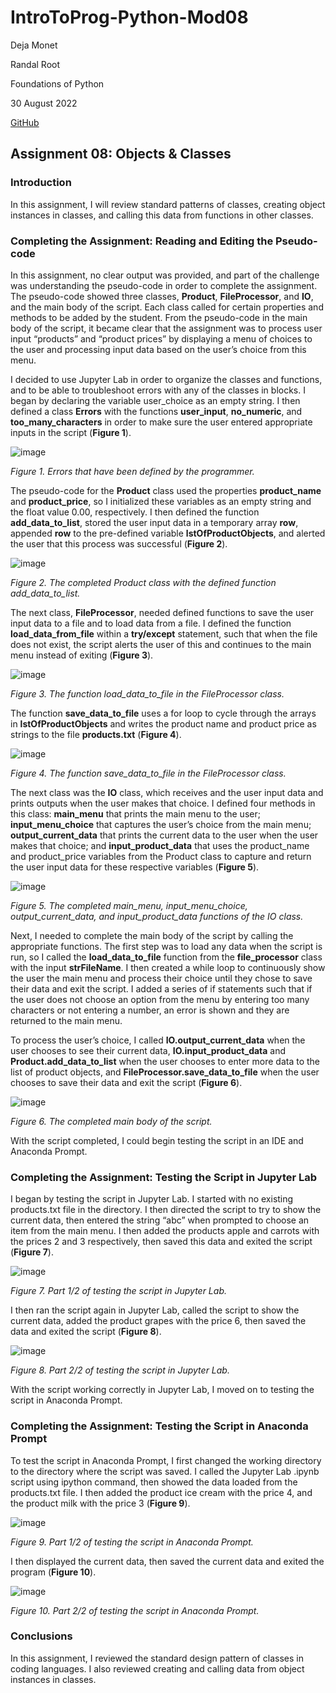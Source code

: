 # IntroToProg-Python-Mod08

Deja Monet

Randal Root

Foundations of Python

30 August 2022

[GitHub](https://github.com/deja-monet/IntroToProg-Python-Mod08)

## Assignment 08: Objects & Classes

### Introduction

In this assignment, I will review standard patterns of classes, creating object instances in classes, and calling this data from functions in other classes.

### Completing the Assignment: Reading and Editing the Pseudo-code

In this assignment, no clear output was provided, and part of the challenge was understanding the pseudo-code in order to complete the assignment. The pseudo-code showed three classes, **Product**, **FileProcessor**, and **IO**, and the main body of the script. Each class called for certain properties and methods to be added by the student. From the pseudo-code in the main body of the script, it became clear that the assignment was to process user input “products” and “product prices” by displaying a menu of choices to the user and processing input data based on the user’s choice from this menu. 

I decided to use Jupyter Lab in order to organize the classes and functions, and to be able to troubleshoot errors with any of the classes in blocks. I began by declaring the variable user_choice as an empty string. I then defined a class **Errors** with the functions **user_input**, **no_numeric**, and **too_many_characters** in order to make sure the user entered appropriate inputs in the script (**Figure 1**).

![image](https://user-images.githubusercontent.com/111031988/187544587-4967ae3e-ec01-4141-a5f1-feb2b63d99e0.png)

*Figure 1. Errors that have been defined by the programmer.*

The pseudo-code for the **Product** class used the properties **product_name** and **product_price**, so I initialized these variables as an empty string and the float value 0.00, respectively. I then defined the function **add_data_to_list**, stored the user input data in a temporary array **row**, appended **row** to the pre-defined variable **lstOfProductObjects**, and alerted the user that this process was successful (**Figure 2**).

![image](https://user-images.githubusercontent.com/111031988/187545006-54da556e-2356-4ed7-bb5d-124e3f5572ad.png)

*Figure 2. The completed Product class with the defined function add_data_to_list.*

The next class, **FileProcessor**, needed defined functions to save the user input data to a file and to load data from a file. I defined the function **load_data_from_file** within a **try/except** statement, such that when the file does not exist, the script alerts the user of this and continues to the main menu instead of exiting (**Figure 3**).

![image](https://user-images.githubusercontent.com/111031988/187545695-833116e8-67c0-4c62-99f3-03b84027eb24.png)

*Figure 3. The function load_data_to_file in the FileProcessor class.*

The function **save_data_to_file** uses a for loop to cycle through the arrays in **lstOfProductObjects** and writes the product name and product price as strings to the file **products.txt** (**Figure 4**). 

![image](https://user-images.githubusercontent.com/111031988/187545862-3ede910c-3819-453a-8b7c-5696936cb0e7.png)

*Figure 4. The function save_data_to_file in the FileProcessor class.*

The next class was the **IO** class, which receives and the user input data and prints outputs when the user makes that choice. I defined four methods in this class: **main_menu** that prints the main menu to the user; **input_menu_choice** that captures the user’s choice from the main menu; **output_current_data** that prints the current data to the user when the user makes that choice; and **input_product_data** that uses the product_name and product_price variables from the Product class to capture and return the user input data for these respective variables (**Figure 5**).

![image](https://user-images.githubusercontent.com/111031988/187546179-93f9219a-7595-4e0f-bdce-0f87cc5f1296.png)

*Figure 5. The completed main_menu, input_menu_choice, output_current_data, and input_product_data functions of the IO class.*

Next, I needed to complete the main body of the script by calling the appropriate functions. The first step was to load any data when the script is run, so I called the **load_data_to_file** function from the **file_processor** class with the input **strFileName**. I then created a while loop to continuously show the user the main menu and process their choice until they chose to save their data and exit the script. I added a series of if statements such that if the user does not choose an option from the menu by entering too many characters or not entering a number, an error is shown and they are returned to the main menu. 

To process the user’s choice, I called **IO.output_current_data** when the user chooses to see their current data, **IO.input_product_data** and **Product.add_data_to_list** when the user chooses to enter more data to the list of product objects, and **FileProcessor.save_data_to_file** when the user chooses to save their data and exit the script (**Figure 6**).

![image](https://user-images.githubusercontent.com/111031988/187546673-02fc72cf-22eb-4fbf-8d12-6ff359bac971.png)

*Figure 6. The completed main body of the script.*

With the script completed, I could begin testing the script in an IDE and Anaconda Prompt.

### Completing the Assignment: Testing the Script in Jupyter Lab

I began by testing the script in Jupyter Lab. I started with no existing products.txt file in the directory. I then directed the script to try to show the current data, then entered the string “abc” when prompted to choose an item from the main menu. I then added the products apple and carrots with the prices 2 and 3 respectively, then saved this data and exited the script (**Figure 7**).

![image](https://user-images.githubusercontent.com/111031988/187546891-fb35a6dd-abdd-4324-b8e8-cf91f42b3988.png)

*Figure 7. Part 1/2 of testing the script in Jupyter Lab.*

I then ran the script again in Jupyter Lab, called the script to show the current data, added the product grapes with the price 6, then saved the data and exited the script (**Figure 8**).

![image](https://user-images.githubusercontent.com/111031988/187546989-fd565ab0-3067-4e85-8079-ef355e33a3aa.png)

*Figure 8. Part 2/2 of testing the script in Jupyter Lab.*

With the script working correctly in Jupyter Lab, I moved on to testing the script in Anaconda Prompt.

### Completing the Assignment: Testing the Script in Anaconda Prompt

To test the script in Anaconda Prompt, I first changed the working directory to the directory where the script was saved. I called the Jupyter Lab .ipynb script using ipython command, then showed the data loaded from the products.txt file. I then added the product ice cream with the price 4, and the product milk with the price 3 (**Figure 9**).

![image](https://user-images.githubusercontent.com/111031988/187572738-ede88ce1-e0cb-4afb-8e0c-e4fc5a9df96d.png)

*Figure 9. Part 1/2 of testing the script in Anaconda Prompt.*

I then displayed the current data, then saved the current data and exited the program (**Figure 10**).

![image](https://user-images.githubusercontent.com/111031988/187572781-a164ac4e-cab7-42be-8faa-d70ad3889617.png)

*Figure 10. Part 2/2 of testing the script in Anaconda Prompt.*

### Conclusions

In this assignment, I reviewed the standard design pattern of classes in coding languages. I also reviewed creating and calling data from object instances in classes.
